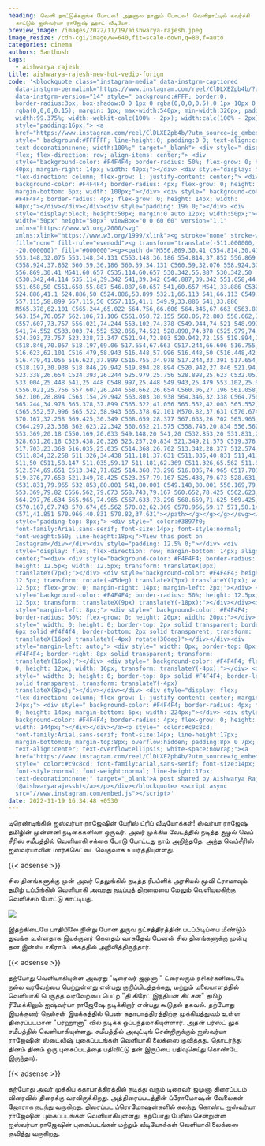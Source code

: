 ```yaml
---
heading: வெளி நாட்டுக்கறாங்க போடல! அதனால நானும் போடல! வெளிநாட்டில் கவர்ச்சி
  காட்டும் ஐஸ்வர்யா ராஜேஷ் ஹாட் வீடியோ.
preview_image: /images/2022/11/19/aishwarya-rajesh.jpeg
image_resize: /cdn-cgi/image/w=640,fit=scale-down,q=80,f=auto
categories: cinema
authors: Santhosh
tags:
  - aishwarya rajesh
title: aishwarya-rajesh-new-hot-vedio-forign
code: '<blockquote class="instagram-media" data-instgrm-captioned
  data-instgrm-permalink="https://www.instagram.com/reel/ClDLXEZpb4b/?utm_source=ig_embed&amp;utm_campaign=loading"
  data-instgrm-version="14" style=" background:#FFF; border:0;
  border-radius:3px; box-shadow:0 0 1px 0 rgba(0,0,0,0.5),0 1px 10px 0
  rgba(0,0,0,0.15); margin: 1px; max-width:540px; min-width:326px; padding:0;
  width:99.375%; width:-webkit-calc(100% - 2px); width:calc(100% - 2px);"><div
  style="padding:16px;"> <a
  href="https://www.instagram.com/reel/ClDLXEZpb4b/?utm_source=ig_embed&amp;utm_campaign=loading"
  style=" background:#FFFFFF; line-height:0; padding:0 0; text-align:center;
  text-decoration:none; width:100%;" target="_blank"> <div style=" display:
  flex; flex-direction: row; align-items: center;"> <div
  style="background-color: #F4F4F4; border-radius: 50%; flex-grow: 0; height:
  40px; margin-right: 14px; width: 40px;"></div> <div style="display: flex;
  flex-direction: column; flex-grow: 1; justify-content: center;"> <div style="
  background-color: #F4F4F4; border-radius: 4px; flex-grow: 0; height: 14px;
  margin-bottom: 6px; width: 100px;"></div> <div style=" background-color:
  #F4F4F4; border-radius: 4px; flex-grow: 0; height: 14px; width:
  60px;"></div></div></div><div style="padding: 19% 0;"></div> <div
  style="display:block; height:50px; margin:0 auto 12px; width:50px;"><svg
  width="50px" height="50px" viewBox="0 0 60 60" version="1.1"
  xmlns="https://www.w3.org/2000/svg"
  xmlns:xlink="https://www.w3.org/1999/xlink"><g stroke="none" stroke-width="1"
  fill="none" fill-rule="evenodd"><g transform="translate(-511.000000,
  -20.000000)" fill="#000000"><g><path d="M556.869,30.41 C554.814,30.41
  553.148,32.076 553.148,34.131 C553.148,36.186 554.814,37.852 556.869,37.852
  C558.924,37.852 560.59,36.186 560.59,34.131 C560.59,32.076 558.924,30.41
  556.869,30.41 M541,60.657 C535.114,60.657 530.342,55.887 530.342,50
  C530.342,44.114 535.114,39.342 541,39.342 C546.887,39.342 551.658,44.114
  551.658,50 C551.658,55.887 546.887,60.657 541,60.657 M541,33.886 C532.1,33.886
  524.886,41.1 524.886,50 C524.886,58.899 532.1,66.113 541,66.113 C549.9,66.113
  557.115,58.899 557.115,50 C557.115,41.1 549.9,33.886 541,33.886
  M565.378,62.101 C565.244,65.022 564.756,66.606 564.346,67.663 C563.803,69.06
  563.154,70.057 562.106,71.106 C561.058,72.155 560.06,72.803 558.662,73.347
  C557.607,73.757 556.021,74.244 553.102,74.378 C549.944,74.521 548.997,74.552
  541,74.552 C533.003,74.552 532.056,74.521 528.898,74.378 C525.979,74.244
  524.393,73.757 523.338,73.347 C521.94,72.803 520.942,72.155 519.894,71.106
  C518.846,70.057 518.197,69.06 517.654,67.663 C517.244,66.606 516.755,65.022
  516.623,62.101 C516.479,58.943 516.448,57.996 516.448,50 C516.448,42.003
  516.479,41.056 516.623,37.899 C516.755,34.978 517.244,33.391 517.654,32.338
  C518.197,30.938 518.846,29.942 519.894,28.894 C520.942,27.846 521.94,27.196
  523.338,26.654 C524.393,26.244 525.979,25.756 528.898,25.623 C532.057,25.479
  533.004,25.448 541,25.448 C548.997,25.448 549.943,25.479 553.102,25.623
  C556.021,25.756 557.607,26.244 558.662,26.654 C560.06,27.196 561.058,27.846
  562.106,28.894 C563.154,29.942 563.803,30.938 564.346,32.338 C564.756,33.391
  565.244,34.978 565.378,37.899 C565.522,41.056 565.552,42.003 565.552,50
  C565.552,57.996 565.522,58.943 565.378,62.101 M570.82,37.631 C570.674,34.438
  570.167,32.258 569.425,30.349 C568.659,28.377 567.633,26.702 565.965,25.035
  C564.297,23.368 562.623,22.342 560.652,21.575 C558.743,20.834 556.562,20.326
  553.369,20.18 C550.169,20.033 549.148,20 541,20 C532.853,20 531.831,20.033
  528.631,20.18 C525.438,20.326 523.257,20.834 521.349,21.575 C519.376,22.342
  517.703,23.368 516.035,25.035 C514.368,26.702 513.342,28.377 512.574,30.349
  C511.834,32.258 511.326,34.438 511.181,37.631 C511.035,40.831 511,41.851
  511,50 C511,58.147 511.035,59.17 511.181,62.369 C511.326,65.562 511.834,67.743
  512.574,69.651 C513.342,71.625 514.368,73.296 516.035,74.965 C517.703,76.634
  519.376,77.658 521.349,78.425 C523.257,79.167 525.438,79.673 528.631,79.82
  C531.831,79.965 532.853,80.001 541,80.001 C549.148,80.001 550.169,79.965
  553.369,79.82 C556.562,79.673 558.743,79.167 560.652,78.425 C562.623,77.658
  564.297,76.634 565.965,74.965 C567.633,73.296 568.659,71.625 569.425,69.651
  C570.167,67.743 570.674,65.562 570.82,62.369 C570.966,59.17 571,58.147 571,50
  C571,41.851 570.966,40.831 570.82,37.631"></path></g></g></g></svg></div><div
  style="padding-top: 8px;"> <div style=" color:#3897f0;
  font-family:Arial,sans-serif; font-size:14px; font-style:normal;
  font-weight:550; line-height:18px;">View this post on
  Instagram</div></div><div style="padding: 12.5% 0;"></div> <div
  style="display: flex; flex-direction: row; margin-bottom: 14px; align-items:
  center;"><div> <div style="background-color: #F4F4F4; border-radius: 50%;
  height: 12.5px; width: 12.5px; transform: translateX(0px)
  translateY(7px);"></div> <div style="background-color: #F4F4F4; height:
  12.5px; transform: rotate(-45deg) translateX(3px) translateY(1px); width:
  12.5px; flex-grow: 0; margin-right: 14px; margin-left: 2px;"></div> <div
  style="background-color: #F4F4F4; border-radius: 50%; height: 12.5px; width:
  12.5px; transform: translateX(9px) translateY(-18px);"></div></div><div
  style="margin-left: 8px;"> <div style=" background-color: #F4F4F4;
  border-radius: 50%; flex-grow: 0; height: 20px; width: 20px;"></div> <div
  style=" width: 0; height: 0; border-top: 2px solid transparent; border-left:
  6px solid #f4f4f4; border-bottom: 2px solid transparent; transform:
  translateX(16px) translateY(-4px) rotate(30deg)"></div></div><div
  style="margin-left: auto;"> <div style=" width: 0px; border-top: 8px solid
  #F4F4F4; border-right: 8px solid transparent; transform:
  translateY(16px);"></div> <div style=" background-color: #F4F4F4; flex-grow:
  0; height: 12px; width: 16px; transform: translateY(-4px);"></div> <div
  style=" width: 0; height: 0; border-top: 8px solid #F4F4F4; border-left: 8px
  solid transparent; transform: translateY(-4px)
  translateX(8px);"></div></div></div> <div style="display: flex;
  flex-direction: column; flex-grow: 1; justify-content: center; margin-bottom:
  24px;"> <div style=" background-color: #F4F4F4; border-radius: 4px; flex-grow:
  0; height: 14px; margin-bottom: 6px; width: 224px;"></div> <div style="
  background-color: #F4F4F4; border-radius: 4px; flex-grow: 0; height: 14px;
  width: 144px;"></div></div></a><p style=" color:#c9c8cd;
  font-family:Arial,sans-serif; font-size:14px; line-height:17px;
  margin-bottom:0; margin-top:8px; overflow:hidden; padding:8px 0 7px;
  text-align:center; text-overflow:ellipsis; white-space:nowrap;"><a
  href="https://www.instagram.com/reel/ClDLXEZpb4b/?utm_source=ig_embed&amp;utm_campaign=loading"
  style=" color:#c9c8cd; font-family:Arial,sans-serif; font-size:14px;
  font-style:normal; font-weight:normal; line-height:17px;
  text-decoration:none;" target="_blank">A post shared by Aishwarya Rajesh
  (@aishwaryarajessh)</a></p></div></blockquote> <script async
  src="//www.instagram.com/embed.js"></script>'
date: 2022-11-19 16:34:48 +0530
---
```

டிரெண்டிங்கில் ஐஸ்வர்யா ராஜேஷின் பேரிஸ் ட்ரிப் வீடியோக்கள்!
ஸ்வர்யா ராஜேஷ் தமிழின் முன்னனி நடிகைகளிலா ஒருவர். அவர் முக்கிய வேடத்தில் நடித்த சூழல் வெப் சீரிஸ்  சமீபத்தில் வெளியாகி சக்கை போடு போட்டது நாம் அறிந்ததே. அந்த வெப்சீரிஸ் ஐஸ்வர்யாவின் மார்க்கெட்டை வெகுவாக உயர்த்தியுள்ளது.

{{< adsense >}}


சில தினங்களுக்கு முன்  அவர் தெலுங்கில் நடித்த ரீபப்ளிக் அரசியல் மூவி ட்ராமாவும் தமிழ் டப்பிங்கில் வெளியாகி அவரது நடிப்புத் திறமையை மேலும் வெளியுலகிற்கு வெளிச்சம் போட்டு காட்டியது. 

![](/images/2022/11/19/aishwarya-rajesh-new-hot-vedio-forign.jpeg)

இதற்கிடையே பாதியிலே நின்று போன துருவ நட்சத்திரத்தின் படப்பிடிப்பை மீண்டும் துவங்க உள்ளதாக  இயக்குனர் கெளதம் வாசுதேவ் மேனன் சில தினங்களுக்கு முன்பு தன இன்ஸ்டாகிராம் பக்கத்தில் அறிவித்திருந்தார். 

{{< adsense >}}

தற்போது வெளியாகியுள்ள அவரது "டிரைவர் ஜமுனா " ட்ரைலரும் ரசிகர்களிடையே நல்ல வரவேற்பை பெற்றுள்ளது என்பது குறிப்பிடத்தக்கது, மற்றும் மலையாளத்தில் வெளியாகி பெருத்த வரவேற்பை பெட்ற  "தி கிரேட் இந்தியன் கிட்சன்" தமிழ் ரீமேக்கிலும் ஐஷ்வர்யா ராஜேஷே நடிக்கிறார் என்பது கூடுதல் தகவல். தற்போது இயக்குனர் நெல்சன் இயக்கத்தில் பெண் கதாபாத்திரத்திற்கு முக்கியத்துவம் உள்ள திரைப்படமான "பர்ஹானா" வில் நடிக்க ஒப்பந்தமாகியுள்ளார். அதன் பர்ஸ்ட் லுக் சமீபத்தில் வெளியாகியுள்ளது.
சமீபத்தில் அவுட்டிங் சென்றிருக்கும் ஐஸ்வர்யா ராஜேஷின் ஸ்டைலிஷ் புகைப்படங்கள் வெளியாகி லைக்ஸை குவித்தது. தொடர்ந்து தினம் தினம் ஒரு புகைப்படத்தை பதிவிட்டு தன் இருப்பை பதிவுசெய்து கொண்டே இருந்தார். 

{{< adsense >}}


தற்போது அவர் முக்கிய கதாபாத்திரத்தில் நடித்து வரும் டிரைவர் ஜமுனா திரைப்படம் விரைவில் திரைக்கு வரவிருக்கிறது. அத்திரைப்படத்தின் ப்ரோமோஷன் வேலைகள் ஜோராக நடந்து வருகிறது. திரைப்பட ப்ரொமோஷன்களில் கலந்து கொண்ட ஐஸ்வர்யா ராஜேஷின் புகைப்படங்கள் வெளியாகியுள்ளது.
தற்போது பேரிஸ் சென்றுள்ள ஐஸ்வர்யா ராஜேஷின் புகைப்படங்கள் மற்றும் வீடியோக்கள் வெளியாகி லைக்ஸை குவித்து வருகிறது.